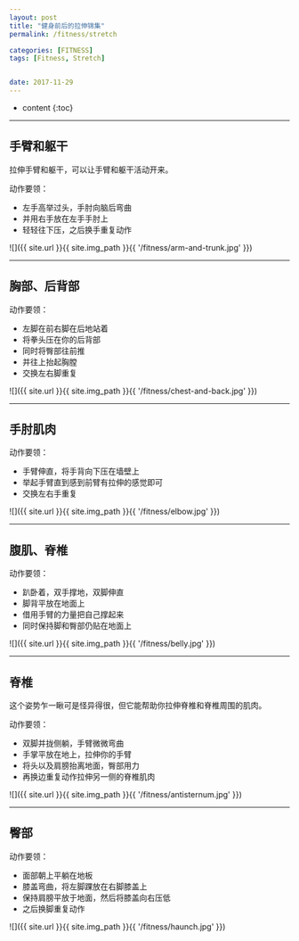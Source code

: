 ```yaml
---
layout: post
title: "健身前后的拉伸锦集"
permalink: /fitness/stretch

categories: [FITNESS]
tags: [Fitness, Stretch]


date: 2017-11-29
---
```


* content
{:toc}

---

## 手臂和躯干
拉伸手臂和躯干，可以让手臂和躯干活动开来。

动作要领：

- 左手高举过头，手肘向脑后弯曲
- 并用右手放在左手手肘上
- 轻轻往下压，之后换手重复动作

![]({{ site.url }}{{ site.img_path }}{{ '/fitness/arm-and-trunk.jpg' }})

---

## 胸部、后背部

动作要领：

- 左脚在前右脚在后地站着
- 将拳头压在你的后背部
- 同时将臀部往前推
- 并往上抬起胸膛
- 交换左右脚重复

![]({{ site.url }}{{ site.img_path }}{{ '/fitness/chest-and-back.jpg' }})

---

## 手肘肌肉
动作要领：

- 手臂伸直，将手背向下压在墙壁上
- 举起手臂直到感到前臂有拉伸的感觉即可
- 交换左右手重复

![]({{ site.url }}{{ site.img_path }}{{ '/fitness/elbow.jpg' }})

---

## 腹肌、脊椎
动作要领：

- 趴卧着，双手撑地，双脚伸直
- 脚背平放在地面上
- 借用手臂的力量把自己撑起来
- 同时保持脚和臀部仍贴在地面上

![]({{ site.url }}{{ site.img_path }}{{ '/fitness/belly.jpg' }})

---

## 脊椎
这个姿势乍一瞅可是怪异得很，但它能帮助你拉伸脊椎和脊椎周围的肌肉。

动作要领：

- 双脚并拢侧躺，手臂微微弯曲
- 手掌平放在地上，拉伸你的手臂
- 将头以及肩膀抬离地面，臀部用力
- 再换边重复动作拉伸另一侧的脊椎肌肉

![]({{ site.url }}{{ site.img_path }}{{ '/fitness/antisternum.jpg' }})

---

## 臀部

动作要领：

- 面部朝上平躺在地板
- 膝盖弯曲，将左脚踝放在右脚膝盖上
- 保持肩膀平放于地面，然后将膝盖向右压低
- 之后换脚重复动作

![]({{ site.url }}{{ site.img_path }}{{ '/fitness/haunch.jpg' }})
